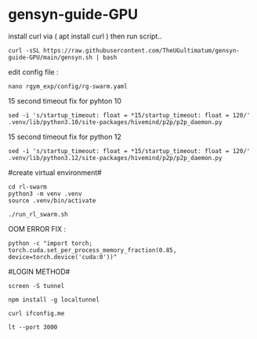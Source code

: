 # gensyn-guide-GPU
install curl via ( apt install curl ) then run script..

```
curl -sSL https://raw.githubusercontent.com/TheUGultimatum/gensyn-guide-GPU/main/gensyn.sh | bash
```

edit config file :

```
nano rgym_exp/config/rg-swarm.yaml
```

15 second timeout fix for pyhton 10

```
sed -i 's/startup_timeout: float = *15/startup_timeout: float = 120/' .venv/lib/python3.10/site-packages/hivemind/p2p/p2p_daemon.py
```
15 second timeout fix for python 12
```
sed -i 's/startup_timeout: float = *15/startup_timeout: float = 120/' .venv/lib/python3.12/site-packages/hivemind/p2p/p2p_daemon.py
```

#create virtual environment#

```
cd rl-swarm
python3 -m venv .venv
source .venv/bin/activate
```

```
./run_rl_swarm.sh
```


OOM ERROR FIX :

```
python -c "import torch; torch.cuda.set_per_process_memory_fraction(0.85, device=torch.device('cuda:0'))"
```

#LOGIN METHOD#

```
screen -S tunnel
```

```
npm install -g localtunnel
```

```
curl ifconfig.me
```
```
lt --port 3000
```
